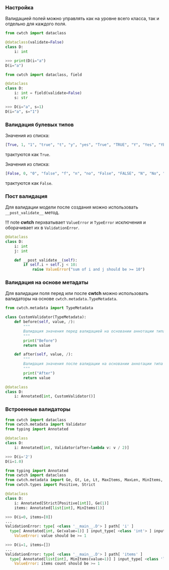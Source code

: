 ### Настройка

Валидацией полей можно управлять как на уровне всего класса, так и отдельно для каждого поля.

```python
from cwtch import dataclass

@dataclass(validate=False)
class D:
    i: int
```

```python
>>> print(D(i="a")
D(i="a")
```

```python
from cwtch import dataclass, field

@dataclass
class D:
    i: int = field(validate=False)
    s: str
```

```python
>>> D(i="a", s=1)
D(i="a", s="1")
```


### Валидация булевых типов

Значения из списка:

```python
[True, 1, "1", "true", "t", "y", "yes", "True", "TRUE", "Y", "Yes", "YES"]
```

трактуются как `True`.

Значения из списка:

```python
[False, 0, "0", "false", "f", "n", "no", "False", "FALSE", "N", "No", "NO"]
```

трактуются как `False`.


### Пост валидация

Для валидации модели после создания можно использовать `__post_validate__` метод.

!!! note
    **cwtch** перхватывает `ValueError` и `TypeError` исключения и оборачивает их в `ValidationError`.

```python
@dataclass
class D:
    i: int
    j: int

    def __post_validate__(self):
        if self.i + self.j < 10:
            raise ValueError("sum of i and j should be >= 10")
```


### Валидация на основе метадаты

Для валидации поля перед или после **cwtch** можно использовать валидаторы на основе `cwtch.metadata.TypeMetadata`.

```python
from cwtch.metadata import TypeMetadata

class CustomValidator(TypeMetadata):
    def before(self, value, /):
        """
        Валидация значения перед валидацией на основании аннотации типа
        """
        print("Before")
        return value

    def after(self, value, /):
        """
        Валидация значения после валидации на основании аннотации типа
        """
        print("After")
        return value

@dataclass
class D:
    i: Annotated[int, CustomValidator()]
```


### Встроенные валидаторы

```  python
from cwtch import dataclass
from cwtch.metadata import Validator
from typing import Annotated

@dataclass
class D:
    i: Annotated[int, Validator(after=lambda v: v / 2)]

>>> D(i='2')
D(i=1.0)
```

```python
from typing import Annotated
from cwtch import dataclass
from cwtch.metadata import Ge, Gt, Le, Lt, MaxItems, MaxLen, MinItems, MinLen
from cwtch.types import Positive, Strict

@dataclass
class D:
    i: Annotated[Strict[Positive[int]], Ge(1)]
    items: Annotated[list[int], MinItems(1)]
```

```python
>>> D(i=0, items=[0])
...
ValidationError: type[ <class '__main__.D'> ] path[ 'i' ]
  type[ Annotated[int, Ge(value=1)] ] input_type[ <class 'int'> ] input_value[ 0 ]
    ValueError: value should be >= 1
```

```python
>>> D(i=1, items=[])
...
ValidationError: type[ <class '__main__.D'> ] path[ 'items' ]
  type[ Annotated[list[int], MinItems(value=1)] ] input_type[ <class 'list'> ] input_value[ [] ]
    ValueError: items count should be >= 1
```
